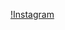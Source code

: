 [!Instagram](https://img.shields.io/badge/Instagram-E4405F?style=for-the-badge&logo=instagram&logoColor=white)
